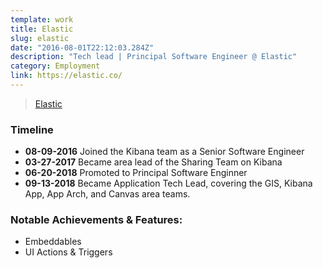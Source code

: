 ```yaml
---
template: work
title: Elastic
slug: elastic
date: "2016-08-01T22:12:03.284Z"
description: "Tech lead | Principal Software Engineer @ Elastic"
category: Employment
link: https://elastic.co/
---
```


> [Elastic](https://elastic.co)

### Timeline

- **08-09-2016** Joined the Kibana team as a Senior Software Engineer
- **03-27-2017** Became area lead of the Sharing Team on Kibana
- **06-20-2018** Promoted to Principal Software Enginner
- **09-13-2018** Became Application Tech Lead, covering the GIS, Kibana App, App Arch, and Canvas area teams. 

### Notable Achievements & Features:

- Embeddables
- UI Actions & Triggers



